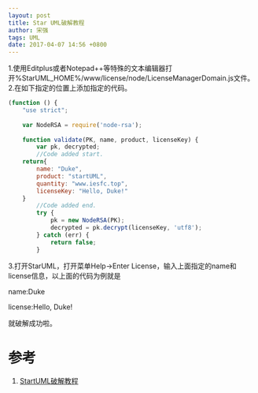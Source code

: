 ```yaml
---
layout: post
title: Star UML破解教程
author: 宋强
tags: UML
date: 2017-04-07 14:56 +0800
---
```


1.使用Editplus或者Notepad++等特殊的文本编辑器打开%StarUML_HOME%/www/license/node/LicenseManagerDomain.js文件。
2.在如下指定的位置上添加指定的代码。

```js
(function () {
    "use strict";
 
    var NodeRSA = require('node-rsa');
     
    function validate(PK, name, product, licenseKey) {
        var pk, decrypted;
        //Code added start.
    return{
        name: "Duke",
        product: "startUML",
        quantity: "www.iesfc.top",
        licenseKey: "Hello, Duke!"
    }
        //Code added end.
        try {
            pk = new NodeRSA(PK);
            decrypted = pk.decrypt(licenseKey, 'utf8');
        } catch (err) {
            return false;
        }
```
3.打开StarUML，打开菜单Help->Enter License，输入上面指定的name和license信息，以上面的代码为例就是

name:Duke

license:Hello, Duke!​

就破解成功啦。

# 参考
1. [StartUML破解教程](http://blog.sina.com.cn/s/blog_924d6a570102w845.html)